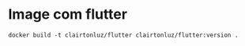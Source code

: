 Image com flutter
=================

```shell
docker build -t clairtonluz/flutter clairtonluz/flutter:version .
```